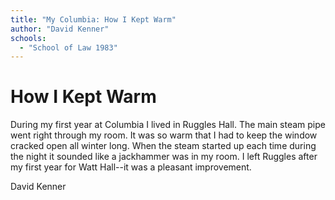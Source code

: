 ```yaml
---
title: "My Columbia: How I Kept Warm"
author: "David Kenner"
schools:
  - "School of Law 1983"
---
```


# How I Kept Warm

During my first year at Columbia I lived in Ruggles Hall.  The main steam pipe went right through my room.  It was so warm that I had to keep the window cracked open all winter long.  When the steam started up each time during the night it sounded like a jackhammer was in my room.  I left Ruggles after my first year for Watt Hall--it was a pleasant improvement.

David Kenner
